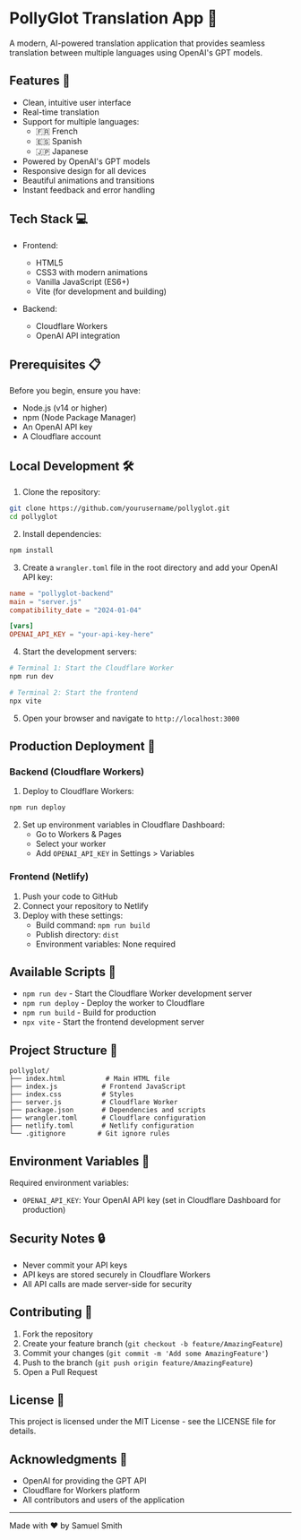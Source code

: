 # PollyGlot Translation App 🦜

A modern, AI-powered translation application that provides seamless translation between multiple languages using OpenAI's GPT models.

## Features 🌟

- Clean, intuitive user interface
- Real-time translation
- Support for multiple languages:
  - 🇫🇷 French
  - 🇪🇸 Spanish
  - 🇯🇵 Japanese
- Powered by OpenAI's GPT models
- Responsive design for all devices
- Beautiful animations and transitions
- Instant feedback and error handling

## Tech Stack 💻

- Frontend:
  - HTML5
  - CSS3 with modern animations
  - Vanilla JavaScript (ES6+)
  - Vite (for development and building)

- Backend:
  - Cloudflare Workers
  - OpenAI API integration

## Prerequisites 📋

Before you begin, ensure you have:
- Node.js (v14 or higher)
- npm (Node Package Manager)
- An OpenAI API key
- A Cloudflare account

## Local Development 🛠️

1. Clone the repository:
```bash
git clone https://github.com/yourusername/pollyglot.git
cd pollyglot
```

2. Install dependencies:
```bash
npm install
```

3. Create a `wrangler.toml` file in the root directory and add your OpenAI API key:
```toml
name = "pollyglot-backend"
main = "server.js"
compatibility_date = "2024-01-04"

[vars]
OPENAI_API_KEY = "your-api-key-here"
```

4. Start the development servers:
```bash
# Terminal 1: Start the Cloudflare Worker
npm run dev

# Terminal 2: Start the frontend
npx vite
```

5. Open your browser and navigate to `http://localhost:3000`

## Production Deployment 🚀

### Backend (Cloudflare Workers)
1. Deploy to Cloudflare Workers:
```bash
npm run deploy
```
2. Set up environment variables in Cloudflare Dashboard:
   - Go to Workers & Pages
   - Select your worker
   - Add `OPENAI_API_KEY` in Settings > Variables

### Frontend (Netlify)
1. Push your code to GitHub
2. Connect your repository to Netlify
3. Deploy with these settings:
   - Build command: `npm run build`
   - Publish directory: `dist`
   - Environment variables: None required

## Available Scripts 📜

- `npm run dev` - Start the Cloudflare Worker development server
- `npm run deploy` - Deploy the worker to Cloudflare
- `npm run build` - Build for production
- `npx vite` - Start the frontend development server

## Project Structure 📁

```
pollyglot/
├── index.html          # Main HTML file
├── index.js           # Frontend JavaScript
├── index.css          # Styles
├── server.js          # Cloudflare Worker
├── package.json       # Dependencies and scripts
├── wrangler.toml      # Cloudflare configuration
├── netlify.toml       # Netlify configuration
└── .gitignore        # Git ignore rules
```

## Environment Variables 🔐

Required environment variables:
- `OPENAI_API_KEY`: Your OpenAI API key (set in Cloudflare Dashboard for production)

## Security Notes 🔒

- Never commit your API keys
- API keys are stored securely in Cloudflare Workers
- All API calls are made server-side for security

## Contributing 🤝

1. Fork the repository
2. Create your feature branch (`git checkout -b feature/AmazingFeature`)
3. Commit your changes (`git commit -m 'Add some AmazingFeature'`)
4. Push to the branch (`git push origin feature/AmazingFeature`)
5. Open a Pull Request

## License 📄

This project is licensed under the MIT License - see the LICENSE file for details.

## Acknowledgments 🙏

- OpenAI for providing the GPT API
- Cloudflare for Workers platform
- All contributors and users of the application

---
Made with ❤️ by Samuel Smith